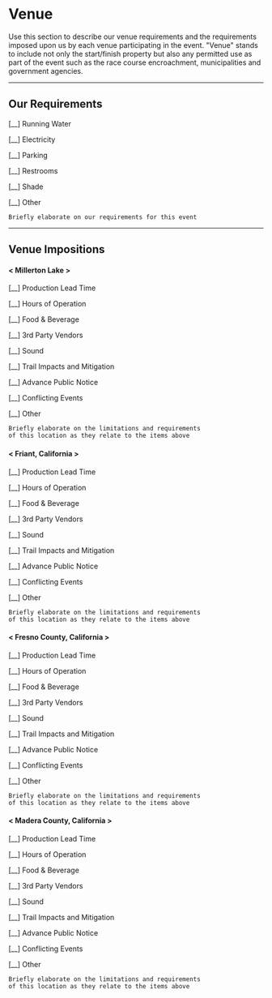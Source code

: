 # Venue

Use this section to describe our venue requirements and the requirements imposed upon us by each venue participating in the event. "Venue" stands to include not only the start/finish property but also any permitted use as part of the event such as the race course encroachment, municipalities and government agencies.

---

## Our Requirements

[__] Running Water

[__] Electricity

[__] Parking

[__] Restrooms

[__] Shade

[__] Other

    Briefly elaborate on our requirements for this event

---

## Venue Impositions

#### < Millerton Lake >

[__] Production Lead Time

[__] Hours of Operation

[__] Food & Beverage

[__] 3rd Party Vendors

[__] Sound

[__] Trail Impacts and Mitigation

[__] Advance Public Notice

[__] Conflicting Events

[__] Other

    Briefly elaborate on the limitations and requirements
    of this location as they relate to the items above

#### < Friant, California >

[__] Production Lead Time

[__] Hours of Operation

[__] Food & Beverage

[__] 3rd Party Vendors

[__] Sound

[__] Trail Impacts and Mitigation

[__] Advance Public Notice

[__] Conflicting Events

[__] Other

    Briefly elaborate on the limitations and requirements
    of this location as they relate to the items above

#### < Fresno County, California >

[__] Production Lead Time

[__] Hours of Operation

[__] Food & Beverage

[__] 3rd Party Vendors

[__] Sound

[__] Trail Impacts and Mitigation

[__] Advance Public Notice

[__] Conflicting Events

[__] Other

    Briefly elaborate on the limitations and requirements
    of this location as they relate to the items above

#### < Madera County, California >

[__] Production Lead Time

[__] Hours of Operation

[__] Food & Beverage

[__] 3rd Party Vendors

[__] Sound

[__] Trail Impacts and Mitigation

[__] Advance Public Notice

[__] Conflicting Events

[__] Other

    Briefly elaborate on the limitations and requirements
    of this location as they relate to the items above